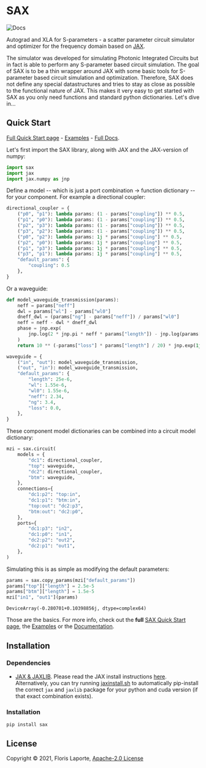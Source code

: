 # SAX

![Docs](https://readthedocs.org/projects/sax/badge/?version=latest)

Autograd and XLA for S-parameters - a scatter parameter circuit simulator and
optimizer for the frequency domain based on [JAX](https://github.com/google/jax).

The simulator was developed for simulating Photonic Integrated Circuits but in fact is
able to perform any S-parameter based circuit simulation. The goal of SAX is to be a
thin wrapper around JAX with some basic tools for S-parameter based circuit simulation
and optimization. Therefore, SAX does not define any special datastructures and tries to
stay as close as possible to the functional nature of JAX. This makes it very easy to
get started with SAX as you only need functions and standard python dictionaries. Let's
dive in...

## Quick Start

[Full Quick Start page](https://sax.readthedocs.io/en/latest/examples/01_quick_start.html) -
[Examples](https://sax.readthedocs.io/en/latest/examples.html) -
[Full Docs](https://sax.readthedocs.io/en/latest/index.html).

Let's first import the SAX library, along with JAX and the JAX-version of numpy:

```python
import sax
import jax
import jax.numpy as jnp
```

Define a model -- which is just a port combination -> function dictionary -- for your
component. For example a directional coupler:

```python
directional_coupler = {
    ("p0", "p1"): lambda params: (1 - params["coupling"]) ** 0.5,
    ("p1", "p0"): lambda params: (1 - params["coupling"]) ** 0.5,
    ("p2", "p3"): lambda params: (1 - params["coupling"]) ** 0.5,
    ("p3", "p2"): lambda params: (1 - params["coupling"]) ** 0.5,
    ("p0", "p2"): lambda params: 1j * params["coupling"] ** 0.5,
    ("p2", "p0"): lambda params: 1j * params["coupling"] ** 0.5,
    ("p1", "p3"): lambda params: 1j * params["coupling"] ** 0.5,
    ("p3", "p1"): lambda params: 1j * params["coupling"] ** 0.5,
    "default_params": {
        "coupling": 0.5
    },
}
```

Or a waveguide:

```python
def model_waveguide_transmission(params):
    neff = params["neff"]
    dwl = params["wl"] - params["wl0"]
    dneff_dwl = (params["ng"] - params["neff"]) / params["wl0"]
    neff = neff - dwl * dneff_dwl
    phase = jnp.exp(
        jnp.log(2 * jnp.pi * neff * params["length"]) - jnp.log(params["wl"])
    )
    return 10 ** (-params["loss"] * params["length"] / 20) * jnp.exp(1j * phase)

waveguide = {
    ("in", "out"): model_waveguide_transmission,
    ("out", "in"): model_waveguide_transmission,
    "default_params": {
        "length": 25e-6,
        "wl": 1.55e-6,
        "wl0": 1.55e-6,
        "neff": 2.34,
        "ng": 3.4,
        "loss": 0.0,
    },
}
```

These component model dictionaries can be combined into a circuit model dictionary:

```python
mzi = sax.circuit(
    models = {
        "dc1": directional_coupler,
        "top": waveguide,
        "dc2": directional_coupler,
        "btm": waveguide,
    },
    connections={
        "dc1:p2": "top:in",
        "dc1:p1": "btm:in",
        "top:out": "dc2:p3",
        "btm:out": "dc2:p0",
    },
    ports={
        "dc1:p3": "in2",
        "dc1:p0": "in1",
        "dc2:p2": "out2",
        "dc2:p1": "out1",
    },
)
```

Simulating this is as simple as modifying the default parameters:

```python
params = sax.copy_params(mzi["default_params"])
params["top"]["length"] = 2.5e-5
params["btm"]["length"] = 1.5e-5
mzi["in1", "out1"](params)
```

```
DeviceArray(-0.280701+0.10398856j, dtype=complex64)
```

Those are the basics. For more info, check out the **full**
[SAX Quick Start page](https://sax.readthedocs.io/en/latest/examples/01_quick_start.html),
the [Examples](https://sax.readthedocs.io/en/latest/examples.html)
or the
[Documentation](https://sax.readthedocs.io/en/latest/index.html).

## Installation

### Dependencies

- [JAX & JAXLIB](https://github.com/google/jax). Please read the JAX install
  instructions [here](https://github.com/google/jax/#installation). Alternatively, you can
  try running [jaxinstall.sh](jaxinstall.sh) to automatically pip-install the correct
  `jax` and `jaxlib` package for your python and cuda version (if that exact combination
  exists).

### Installation

```
pip install sax
```

## License

Copyright © 2021, Floris Laporte, [Apache-2.0 License](LICENSE)
